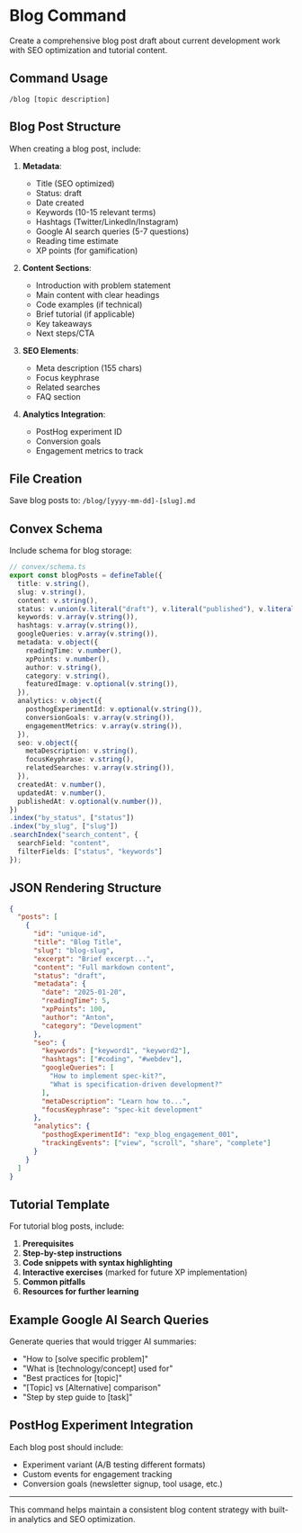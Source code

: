 # Blog Command

Create a comprehensive blog post draft about current development work with SEO optimization and tutorial content.

## Command Usage
```
/blog [topic description]
```

## Blog Post Structure

When creating a blog post, include:

1. **Metadata**:
   - Title (SEO optimized)
   - Status: draft
   - Date created
   - Keywords (10-15 relevant terms)
   - Hashtags (Twitter/LinkedIn/Instagram)
   - Google AI search queries (5-7 questions)
   - Reading time estimate
   - XP points (for gamification)

2. **Content Sections**:
   - Introduction with problem statement
   - Main content with clear headings
   - Code examples (if technical)
   - Brief tutorial (if applicable)
   - Key takeaways
   - Next steps/CTA

3. **SEO Elements**:
   - Meta description (155 chars)
   - Focus keyphrase
   - Related searches
   - FAQ section

4. **Analytics Integration**:
   - PostHog experiment ID
   - Conversion goals
   - Engagement metrics to track

## File Creation

Save blog posts to: `/blog/[yyyy-mm-dd]-[slug].md`

## Convex Schema

Include schema for blog storage:
```typescript
// convex/schema.ts
export const blogPosts = defineTable({
  title: v.string(),
  slug: v.string(),
  content: v.string(),
  status: v.union(v.literal("draft"), v.literal("published"), v.literal("archived")),
  keywords: v.array(v.string()),
  hashtags: v.array(v.string()),
  googleQueries: v.array(v.string()),
  metadata: v.object({
    readingTime: v.number(),
    xpPoints: v.number(),
    author: v.string(),
    category: v.string(),
    featuredImage: v.optional(v.string()),
  }),
  analytics: v.object({
    posthogExperimentId: v.optional(v.string()),
    conversionGoals: v.array(v.string()),
    engagementMetrics: v.array(v.string()),
  }),
  seo: v.object({
    metaDescription: v.string(),
    focusKeyphrase: v.string(),
    relatedSearches: v.array(v.string()),
  }),
  createdAt: v.number(),
  updatedAt: v.number(),
  publishedAt: v.optional(v.number()),
})
.index("by_status", ["status"])
.index("by_slug", ["slug"])
.searchIndex("search_content", {
  searchField: "content",
  filterFields: ["status", "keywords"]
});
```

## JSON Rendering Structure

```json
{
  "posts": [
    {
      "id": "unique-id",
      "title": "Blog Title",
      "slug": "blog-slug",
      "excerpt": "Brief excerpt...",
      "content": "Full markdown content",
      "status": "draft",
      "metadata": {
        "date": "2025-01-20",
        "readingTime": 5,
        "xpPoints": 100,
        "author": "Anton",
        "category": "Development"
      },
      "seo": {
        "keywords": ["keyword1", "keyword2"],
        "hashtags": ["#coding", "#webdev"],
        "googleQueries": [
          "How to implement spec-kit?",
          "What is specification-driven development?"
        ],
        "metaDescription": "Learn how to...",
        "focusKeyphrase": "spec-kit development"
      },
      "analytics": {
        "posthogExperimentId": "exp_blog_engagement_001",
        "trackingEvents": ["view", "scroll", "share", "complete"]
      }
    }
  ]
}
```

## Tutorial Template

For tutorial blog posts, include:

1. **Prerequisites**
2. **Step-by-step instructions**
3. **Code snippets with syntax highlighting**
4. **Interactive exercises** (marked for future XP implementation)
5. **Common pitfalls**
6. **Resources for further learning**

## Example Google AI Search Queries

Generate queries that would trigger AI summaries:
- "How to [solve specific problem]"
- "What is [technology/concept] used for"
- "Best practices for [topic]"
- "[Topic] vs [Alternative] comparison"
- "Step by step guide to [task]"

## PostHog Experiment Integration

Each blog post should include:
- Experiment variant (A/B testing different formats)
- Custom events for engagement tracking
- Conversion goals (newsletter signup, tool usage, etc.)

---

This command helps maintain a consistent blog content strategy with built-in analytics and SEO optimization.